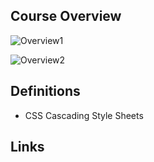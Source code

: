 ## Course Overview

![Overview1](https://user-images.githubusercontent.com/96752508/192773158-d2fd288f-9c08-465e-bea7-5f45fbd604eb.png)

![Overview2](https://user-images.githubusercontent.com/96752508/192773220-d4552d14-e8dd-465b-ac98-300a38eb1065.png)

## Definitions

- CSS
  Cascading Style Sheets

## Links
